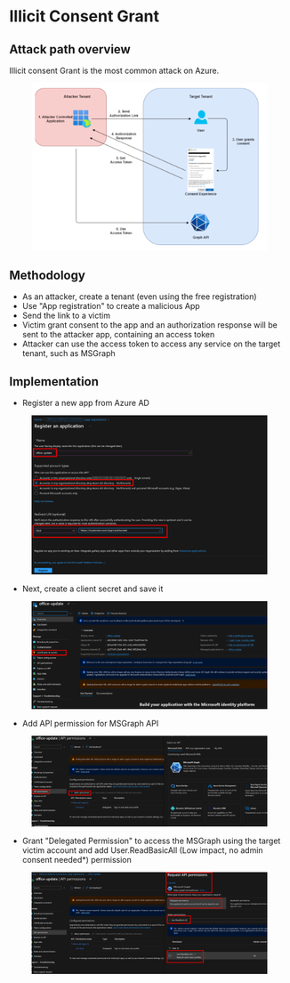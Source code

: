# Illicit Consent Grant

## Attack path overview

Illicit consent Grant is the most common attack on Azure.

<figure><img src="../../../../../.gitbook/assets/image (1).png" alt=""><figcaption></figcaption></figure>

## Methodology

* As an attacker, create a tenant (even using the free registration)
* &#x20;Use "App registration" to create a malicious App
* Send the link to a victim
* Victim grant consent to the app and an authorization response will be sent to the attacker app, containing an access token
* Attacker can use the access token to access any service on the target tenant, such as MSGraph

## Implementation

* Register a new app from Azure AD

<figure><img src="../../../../../.gitbook/assets/image (4).png" alt=""><figcaption></figcaption></figure>

* Next, create a client secret and save it

<figure><img src="../../../../../.gitbook/assets/image (3).png" alt=""><figcaption></figcaption></figure>

* Add API permission for MSGraph API

<figure><img src="../../../../../.gitbook/assets/image (2).png" alt=""><figcaption></figcaption></figure>

* Grant "Delegated Permission" to access the MSGraph using the target victim account and add User.ReadBasicAll (Low impact, no admin consent needed\*) permission

<figure><img src="../../../../../.gitbook/assets/image (9).png" alt=""><figcaption></figcaption></figure>

